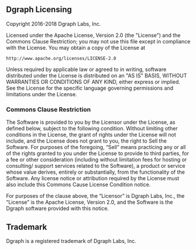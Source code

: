 ## Dgraph Licensing

Copyright 2016-2018 Dgraph Labs, Inc.

Licensed under the Apache License, Version 2.0 (the "License") and the Commons
Clause Restriction; you may not use this file except in compliance with the
License. You may obtain a copy of the License at

    http://www.apache.org/licenses/LICENSE-2.0

Unless required by applicable law or agreed to in writing, software distributed
under the License is distributed on an "AS IS" BASIS, WITHOUT WARRANTIES OR
CONDITIONS OF ANY KIND, either express or implied.  See the License for the
specific language governing permissions and limitations under the License.

### Commons Clause Restriction

The Software is provided to you by the Licensor under the License, as defined
below, subject to the following condition.  Without limiting other conditions in
the License, the grant of rights under the License will not include, and the
License does not grant to you, the right to Sell the Software.  For purposes of
the foregoing, “Sell” means practicing any or all of the rights granted to you
under the License to provide to third parties, for a fee or other consideration
(including without limitation fees for hosting or consulting/ support services
related to the Software), a product or service whose value derives, entirely or
substantially, from the functionality of the Software. Any license notice or
attribution required by the License must also include this Commons Cause License
Condition notice.

For purposes of the clause above, the “Licensor” is Dgraph Labs, Inc., the
“License” is the Apache License, Version 2.0, and the Software is the Dgraph
software provided with this notice.

## Trademark

Dgraph is a registered trademark of Dgraph Labs, Inc.

